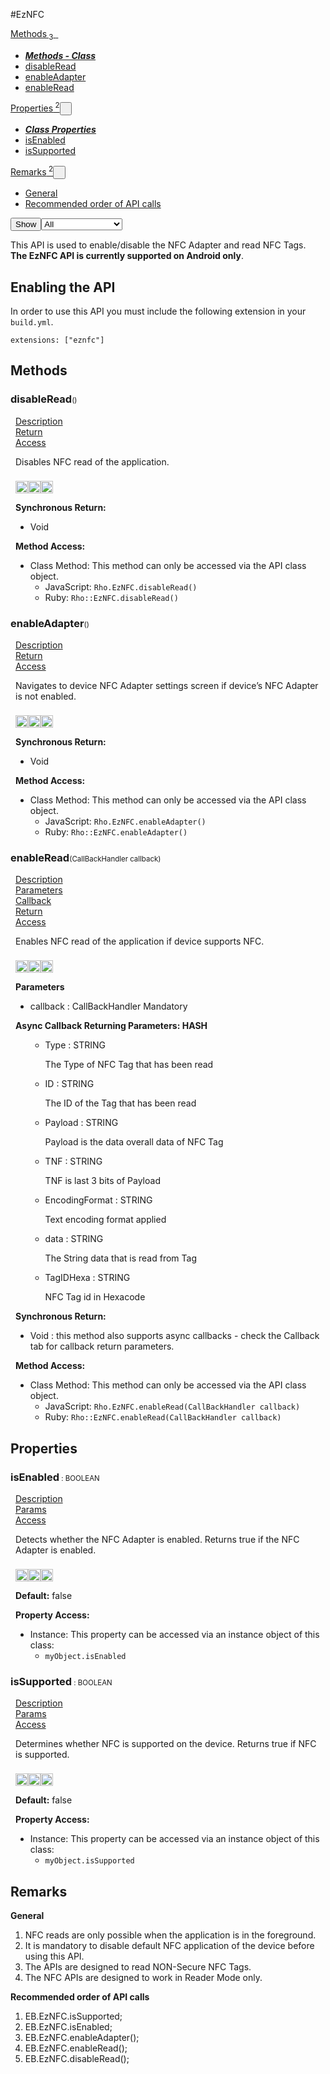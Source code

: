 #EzNFC
<div class="btn-group"><a href="#Methods" class="btn"><i class="icon-cog"></i> Methods<sub>&nbsp;3</sub></a><a class="btn dropdown-toggle" data-toggle="dropdown" data-target="#" href="#Methods" >  <span class="caret"></span>&nbsp;</a><ul class="dropdown-menu" style="max-height: 500px;overflow: auto;"><li class="disabled"><a tabindex="-1" href="#"><b><i>Methods - Class</i></b></a><li><a href="#mdisableRead" data-target="cMethoddisableRead" class="autouncollapse">disableRead</a></li><li><a href="#menableAdapter" data-target="cMethodenableAdapter" class="autouncollapse">enableAdapter</a></li><li><a href="#menableRead" data-target="cMethodenableRead" class="autouncollapse">enableRead</a></li></li></ul></div><div class="btn-group"><a href="#Properties" class="btn"><i class="icon-list"></i> Properties<sup>&nbsp;2</sup></a><button href="#" class="btn dropdown-toggle" data-toggle="dropdown">  <span class="caret"></span>&nbsp;</button><ul class="dropdown-menu" style="max-height: 500px;overflow: auto;"><li class="disabled"><a tabindex="-1" href="#"><b><i>Class Properties</i></b></a><li><a href="#pisEnabled" data-target="cPropertyisEnabled" class="autouncollapse">isEnabled</a></li><li><a href="#pisSupported" data-target="cPropertyisSupported" class="autouncollapse">isSupported</a></li></li></ul></div><div class="btn-group"><a href="#Remarks" class="btn"><i class="icon-warning-sign"></i> Remarks<sup>&nbsp;2</sup></a><button href="#" class="btn dropdown-toggle" data-toggle="dropdown">  <span class="caret"></span>&nbsp;</button><ul class="dropdown-menu" style="max-height: 500px;overflow: auto;"><li><a href="#r0" data-target="rRemark0" class="autouncollapse">General</a></li><li><a href="#r1" data-target="rRemark1" class="autouncollapse">Recommended order of API calls</a></li></ul></div><div class="btn-group pull-right"><button class="btn dropdown-toggle" id="apiFilterBtn" data-toggle="dropdown" href="#" title="Filter Properties and Methods"><i class="icon-filter "></i>Show</button><select id="apiFilter" class="dropdown-menu apiFilter"><option value="all">All</option><option value="js">JavaScript</option><option value="ruby">Ruby</option><option value="android">Android</option><option value="ios">iOS</option><option value="wm">Windows Mobile</option><option value="wp8">Windows Phone 8</option><option value="w32">Windows Desktop</option><option value="msi">MSI Only</option></select></div><div  id="apibody" style="overflow:auto;padding-right: 5px;">
<p>This API is used to enable/disable the NFC Adapter and read NFC Tags. <strong>The EzNFC API is currently supported on Android only</strong>.</p>
<h2>Enabling the API</h2>

<p>In order to use this API you must include the following extension in your <code>build.yml</code>.</p>

<pre><code>extensions: ["eznfc"]
</code></pre>


<a name='Methods'></a>
<h2><i class='icon-cog'></i>Methods</h2>

<div class="accordion" id="accordion"><a name ='mdisableRead'/><div class=' method  js ruby android' id='mdisableRead'><h3><strong  >disableRead</strong><span style='font-size:.7em;font-weight:normal;'>()</span></h3><ul class="nav nav-tabs" style="padding-left:8px"><li class='active'><a href="#mdisableRead1" data-toggle="tab">Description</a></li><li ><a href="#mdisableRead4" data-toggle="tab">Return</a></li><li ><a href="#mdisableRead6" data-toggle="tab">Access</a></li></ul><div class='tab-content' style='padding-left:8px' id='tc-disableRead'><div class="tab-pane fade active in" id="mdisableRead1"><p>Disables NFC read of the application.</p>
<p><div><p><img src="/img/js.png" style="width: 20px;padding-top: 8px" rel="tooltip" title="JavaScript"><img src="/img/ruby.png" style="width: 20px;padding-top: 8px" rel="tooltip" title="Ruby"><img src="/img/android.png" style="width: 20px;padding-top: 8px" rel="tooltip" title="Android"></p></div></p></div><div class="tab-pane fade" id="mdisableRead2"></div><div class="tab-pane fade" id="mdisableRead3"></div><div class="tab-pane fade" id="mdisableRead4"><div><p><strong>Synchronous Return:</strong></p><ul><li>Void</li></ul></div></div><div class="tab-pane fade" id="mdisableRead6"><div><p><strong>Method Access:</strong></p><ul><li><i class="icon-book"></i>Class Method: This method can only be accessed via the API class object. <ul><li>JavaScript: <code>Rho.EzNFC.disableRead()</code> </li><li>Ruby: <code>Rho::EzNFC.disableRead()</code></li></ul></li></ul></div></div></div>  </div><a name ='menableAdapter'/><div class=' method  js ruby android' id='menableAdapter'><h3><strong  >enableAdapter</strong><span style='font-size:.7em;font-weight:normal;'>()</span></h3><ul class="nav nav-tabs" style="padding-left:8px"><li class='active'><a href="#menableAdapter1" data-toggle="tab">Description</a></li><li ><a href="#menableAdapter4" data-toggle="tab">Return</a></li><li ><a href="#menableAdapter6" data-toggle="tab">Access</a></li></ul><div class='tab-content' style='padding-left:8px' id='tc-enableAdapter'><div class="tab-pane fade active in" id="menableAdapter1"><p>Navigates to device NFC Adapter settings screen if device&rsquo;s NFC Adapter is not enabled.</p>
<p><div><p><img src="/img/js.png" style="width: 20px;padding-top: 8px" rel="tooltip" title="JavaScript"><img src="/img/ruby.png" style="width: 20px;padding-top: 8px" rel="tooltip" title="Ruby"><img src="/img/android.png" style="width: 20px;padding-top: 8px" rel="tooltip" title="Android"></p></div></p></div><div class="tab-pane fade" id="menableAdapter2"></div><div class="tab-pane fade" id="menableAdapter3"></div><div class="tab-pane fade" id="menableAdapter4"><div><p><strong>Synchronous Return:</strong></p><ul><li>Void</li></ul></div></div><div class="tab-pane fade" id="menableAdapter6"><div><p><strong>Method Access:</strong></p><ul><li><i class="icon-book"></i>Class Method: This method can only be accessed via the API class object. <ul><li>JavaScript: <code>Rho.EzNFC.enableAdapter()</code> </li><li>Ruby: <code>Rho::EzNFC.enableAdapter()</code></li></ul></li></ul></div></div></div>  </div><a name ='menableRead'/><div class=' method  js ruby android' id='menableRead'><h3><strong  >enableRead</strong><span style='font-size:.7em;font-weight:normal;'>(<span class='text-info'>CallBackHandler</span> callback)</span></h3><ul class="nav nav-tabs" style="padding-left:8px"><li class='active'><a href="#menableRead1" data-toggle="tab">Description</a></li><li ><a href="#menableRead2" data-toggle="tab">Parameters</a></li><li ><a href="#menableRead3" data-toggle="tab">Callback</a></li><li ><a href="#menableRead4" data-toggle="tab">Return</a></li><li ><a href="#menableRead6" data-toggle="tab">Access</a></li></ul><div class='tab-content' style='padding-left:8px' id='tc-enableRead'><div class="tab-pane fade active in" id="menableRead1"><p>Enables NFC read of the application if device supports NFC.</p>
<p><div><p><img src="/img/js.png" style="width: 20px;padding-top: 8px" rel="tooltip" title="JavaScript"><img src="/img/ruby.png" style="width: 20px;padding-top: 8px" rel="tooltip" title="Ruby"><img src="/img/android.png" style="width: 20px;padding-top: 8px" rel="tooltip" title="Android"></p></div></p></div><div class="tab-pane fade" id="menableRead2"><div><p><strong>Parameters</strong></p><ul><li>callback : <span class='text-info'>CallBackHandler</span> <span class='label label-warning'>Mandatory</span> </li></ul></div></div><div class="tab-pane fade" id="menableRead3"><div><p><strong>Async Callback Returning Parameters: <span class='text-info'>HASH</span></strong></p><ul><ul><li>Type : <span class='text-info'>STRING</span><p><p>The Type of NFC Tag that has been read</p>
 </p></li><li>ID : <span class='text-info'>STRING</span><p><p>The ID of the Tag that has been read</p>
 </p></li><li>Payload : <span class='text-info'>STRING</span><p><p>Payload is the data overall data of NFC Tag</p>
 </p></li><li>TNF : <span class='text-info'>STRING</span><p><p>TNF is last 3 bits of Payload</p>
 </p></li><li>EncodingFormat  : <span class='text-info'>STRING</span><p><p>Text encoding format applied</p>
 </p></li><li>data : <span class='text-info'>STRING</span><p><p>The String data that is read from Tag</p>
 </p></li><li>TagIDHexa : <span class='text-info'>STRING</span><p><p>NFC Tag id in Hexacode</p>
 </p></li></ul></ul></div></div><div class="tab-pane fade" id="menableRead4"><div><p><strong>Synchronous Return:</strong></p><ul><li>Void : this method also supports async callbacks - check the Callback tab for callback return parameters.</li></ul></div></div><div class="tab-pane fade" id="menableRead6"><div><p><strong>Method Access:</strong></p><ul><li><i class="icon-book"></i>Class Method: This method can only be accessed via the API class object. <ul><li>JavaScript: <code>Rho.EzNFC.enableRead(<span class='text-info'>CallBackHandler</span> callback)</code> </li><li>Ruby: <code>Rho::EzNFC.enableRead(<span class='text-info'>CallBackHandler</span> callback)</code></li></ul></li></ul></div></div></div>  </div></div>
<a name='Properties'></a>
<h2><i class='icon-list'></i>Properties</h2>

<a name='pisEnabled'></a><div class=' method  js ruby android' id='pisEnabled'><h3><strong  >isEnabled</strong><span style='font-size:.7em;font-weight:normal;'> : <span class='text-info'>BOOLEAN</span>  </span></h3><ul class="nav nav-tabs" style="padding-left:8px"><li class='active'><a href="#pisEnabled1" data-toggle="tab">Description</a></li><li ><a href="#pisEnabled2" data-toggle="tab">Params</a></li><li ><a href="#pisEnabled6" data-toggle="tab">Access</a></li></ul><div class='tab-content' style='padding-left:8px' id='tc-isEnabled'><div class="tab-pane fade active in" id="pisEnabled1"><p>Detects whether the NFC Adapter is enabled. Returns true if the NFC Adapter is enabled.</p>
<p><div><p><img src="/img/js.png" style="width: 20px;padding-top: 8px" rel="tooltip" title="JavaScript"><img src="/img/ruby.png" style="width: 20px;padding-top: 8px" rel="tooltip" title="Ruby"><img src="/img/android.png" style="width: 20px;padding-top: 8px" rel="tooltip" title="Android"> </p></div></p></div><div class="tab-pane fade" id="pisEnabled2"><p><strong>Default:</strong> false</p></div><div class="tab-pane fade" id="pisEnabled5"></div><div class="tab-pane fade" id="pisEnabled6"><div><p><strong>Property Access:</strong></p><ul><li><i class="icon-file"></i>Instance: This property can be accessed via an instance object of this class: <ul><li><code>myObject.isEnabled</code></li></ul></li></ul></div></div></div>  </div><a name='pisSupported'></a><div class=' method  js ruby android' id='pisSupported'><h3><strong  >isSupported</strong><span style='font-size:.7em;font-weight:normal;'> : <span class='text-info'>BOOLEAN</span>  </span></h3><ul class="nav nav-tabs" style="padding-left:8px"><li class='active'><a href="#pisSupported1" data-toggle="tab">Description</a></li><li ><a href="#pisSupported2" data-toggle="tab">Params</a></li><li ><a href="#pisSupported6" data-toggle="tab">Access</a></li></ul><div class='tab-content' style='padding-left:8px' id='tc-isSupported'><div class="tab-pane fade active in" id="pisSupported1"><p>Determines whether NFC is supported on the device. Returns true if NFC is supported.</p>
<p><div><p><img src="/img/js.png" style="width: 20px;padding-top: 8px" rel="tooltip" title="JavaScript"><img src="/img/ruby.png" style="width: 20px;padding-top: 8px" rel="tooltip" title="Ruby"><img src="/img/android.png" style="width: 20px;padding-top: 8px" rel="tooltip" title="Android"> </p></div></p></div><div class="tab-pane fade" id="pisSupported2"><p><strong>Default:</strong> false</p></div><div class="tab-pane fade" id="pisSupported5"></div><div class="tab-pane fade" id="pisSupported6"><div><p><strong>Property Access:</strong></p><ul><li><i class="icon-file"></i>Instance: This property can be accessed via an instance object of this class: <ul><li><code>myObject.isSupported</code></li></ul></li></ul></div></div></div>  </div>
<a name='Remarks'></a>
<h2><i class='icon-warning-sign'></i>Remarks</h2>

<a name='r0'></a><div class=' remarks' id='r0'><div class="accordion-group"><div class="accordion-heading"><span class="accordion-toggle"  href="#cRemark0"><strong>General</strong></div><div id="cRemark0" class="accordion-body">  <div class="accordion-inner"><ol>
<li>NFC reads are only possible when the application is in the foreground.</li>
<li>It is mandatory to disable default NFC application of the device before using this API.</li>
<li>The APIs are designed to read NON-Secure NFC Tags.</li>
<li>The NFC APIs are designed to work in Reader Mode only.</li>
</ol>

  </div></div></div></div><a name='r1'></a><div class=' remarks' id='r1'><div class="accordion-group"><div class="accordion-heading"><span class="accordion-toggle"  href="#cRemark1"><strong>Recommended order of API calls</strong></div><div id="cRemark1" class="accordion-body">  <div class="accordion-inner"><ol>
<li>EB.EzNFC.isSupported;</li>
<li>EB.EzNFC.isEnabled;</li>
<li>EB.EzNFC.enableAdapter();</li>
<li>EB.EzNFC.enableRead();</li>
<li>EB.EzNFC.disableRead();</li>
</ol>

  </div></div></div></div></div>